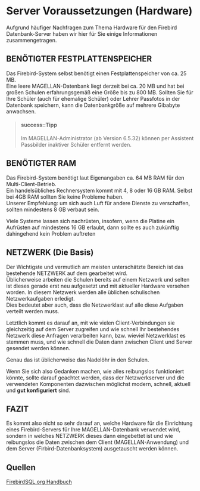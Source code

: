 # Server Voraussetzungen \(Hardware\)

Aufgrund häufiger Nachfragen zum Thema Hardware für den Firebird Datenbank-Server haben wir hier für Sie einige Informationen zusammengetragen.

## BENÖTIGTER FESTPLATTENSPEICHER

Das Firebird-System selbst benötigt einen Festplattenspeicher von ca. 25 MB.   
Eine leere MAGELLAN-Datenbank liegt derzeit bei ca. 20 MB und hat bei großen Schulen erfahrungsgemäß eine Größe bis zu 800 MB. Sollten Sie für Ihre Schüler (auch für ehemalige Schüler) oder Lehrer Passfotos in der Datenbank speichern, kann die Datenbankgröße auf mehrere Gibabyte anwachsen. 

> #### success::Tipp
>
> Im MAGELLAN-Administrator (ab Version 6.5.32) können per Assistent Passbilder inaktiver Schüler entfernt werden.

## BENÖTIGTER RAM

Das Firebird-System benötigt laut Eigenangaben ca. 64 MB RAM für den Multi-Client-Betrieb.  
Ein handelsübliches Rechnersystem kommt mit 4, 8 oder 16 GB RAM. Selbst bei 4GB RAM sollten Sie keine Probleme haben.  
Unserer Empfehlung: um sich auch Luft für andere Dienste zu verschaffen, sollten mindestens 8 GB verbaut sein.  

Viele Systeme lassen sich nachrüsten, insofern, wenn die Platine ein Aufrüsten auf mindestens 16 GB erlaubt, dann sollte es auch zukünftig dahingehend kein Problem auftreten

## NETZWERK \(Die Basis\)

Der Wichtigste und vermutlich am meisten unterschätzte Bereich ist das bestehende NETZWERK auf dem gearbeitet wird.  
Üblicherweise arbeiten die Schulen bereits auf einem Netzwerk und selten ist dieses gerade erst neu aufgesetzt und mit aktueller Hardware versehen worden. In diesem Netzwerk werden alle üblichen schulischen Netzwerkaufgaben erledigt.  
Dies bedeutet aber auch, dass die Netzwerklast auf alle diese Aufgaben verteilt werden muss.

Letztlich kommt es darauf an, mit wie vielen Client-Verbindungen sie gleichzeitig auf dem Server zugreifen und wie schnell Ihr bestehendes Netzwerk diese Anfragen verarbeiten kann, bzw. wieviel Netzwerklast es stemmen muss, und wie schnell die Daten dann zwischen Client und Server gesendet werden können.

Genau das ist üblicherweise das Nadelöhr in den Schulen. 

Wenn Sie sich also Gedanken machen, wie alles reibungslos funktioniert könnte, sollte darauf geachtet werden, dass der Netzwerkserver und die verwendeten Komponenten dazwischen möglichst modern, schnell, aktuell und **gut konfiguriert** sind.

## FAZIT

Es kommt also nicht so sehr darauf an, welche Hardware für die Einrichtung eines Firebird-Servers für Ihre MAGELLAN-Datenbank verwendet wird, sondern in welches NETZWERK dieses dann eingebettet ist und wie reibungslos die Daten zwischen dem Client \(MAGELLAN-Anwendung\) und dem Server \(Firbird-Datenbanksystem\) ausgetauscht werden können.

## Quellen

[FirebirdSQL.org Handbuch](https://firebirdsql.org/manual/ufb-about-sysreq.html)

